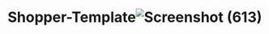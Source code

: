 # Shopper-Template![Screenshot (613)](https://user-images.githubusercontent.com/65592276/220917163-ead5d98f-13e6-440e-85f3-a5eaa66ddd0f.png)

